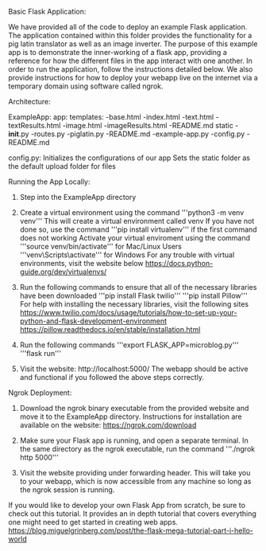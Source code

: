 Basic Flask Application:

We have provided all of the code to deploy an example Flask application. The
application contained within this folder provides the functionality for a 
pig latin translator as well as an image inverter. The purpose of this example
app is to demonstrate the inner-working of a flask app, providing a reference
for how the different files in the app interact with one another. In order to 
run the application, follow the instructions detailed below. We also provide
instructions for how to deploy your webapp live on the internet via a temporary
domain using software called ngrok.

Architecture:

ExampleApp:
    app:
        templates:
            -base.html
            -index.html
            -text.html
            -textResults.html
            -image.html
            -imageResults.html
            -README.md
        static
        -__init__.py
        -routes.py
        -piglatin.py
        -README.md
    -example-app.py
    -config.py
    -README.md

config.py:
Initializes the configurations of our app
Sets the static folder as the default upload folder for files

Running the App Locally:
1. Step into the ExampleApp directory

2. Create a virtual environment using the command
        '''python3 -m venv venv'''
   This will create a virtual environment called venv
   If you have not done so, use the command 
        '''pip install virtualenv'''
   if the first command does not working
   Activate your virtual enviroment using the command
        '''source venv/bin/activate''' for Mac/Linux Users
        '''venv\Scripts\activate''' for Windows
    For any trouble with virtual environments, visit the website below
    https://docs.python-guide.org/dev/virtualenvs/

3. Run the following commands to ensure that all of the necessary libraries 
   have been downloaded
   '''pip install Flask twilio'''
   '''pip install Pillow'''
   For help with installing the necessary libraries, visit the following sites
   https://www.twilio.com/docs/usage/tutorials/how-to-set-up-your-python-and-flask-development-environment
   https://pillow.readthedocs.io/en/stable/installation.html

4. Run the following commands 
        '''export FLASK_APP=microblog.py'''
        '''flask run'''

5. Visit the website:
   http://localhost:5000/
   The webapp should be active and functional if you followed the above steps correctly.


Ngrok Deployment:
1. Download the ngrok binary executable from the provided website and move it to the ExampleApp directory. 
   Instructions for installation are available on the website:
   https://ngrok.com/download

2. Make sure your Flask app is running, and open a separate terminal. In the same directory as the ngrok
   executable, run the command 
        '''./ngrok http 5000'''

3. Visit the website providing under forwarding header. This will take you to your webapp, which
   is now accessible from any machine so long as the ngrok session is running.

If you would like to develop your own Flask App from scratch, be sure to check out this tutorial. 
It provides an in depth tutorial that covers everything one might need to get started in creating
web apps. 
https://blog.miguelgrinberg.com/post/the-flask-mega-tutorial-part-i-hello-world

